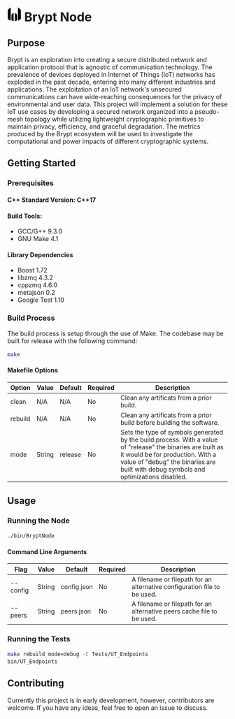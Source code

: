# <img src="images/brypt-logo.svg" alt="Brypt Logo" width="32px" height="32px"> Brypt Node

## Purpose
Brypt is an exploration into creating a secure distributed network and application protocol that is agnostic of communication technology. The prevalence of devices deployed in Internet of Things (IoT) networks has exploded in the past decade, entering into many different industries and applications. The exploitation of an IoT network's unsecured communications can have wide-reaching consequences for the privacy of environmental and user data. This project will implement a solution for these IoT use cases by developing a secured network organized into a pseudo-mesh topology while utilizing lightweight cryptographic primitives to maintain privacy, efficiency, and graceful degradation. The metrics produced by the Brypt ecosystem will be used to investigate the computational and power impacts of different cryptographic systems.

## Getting Started
### Prerequisites
#### C++ Standard Version: C++17
#### Build Tools:
- GCC/G++ 9.3.0
- GNU Make 4.1
#### Library Dependencies
- Boost 1.72
- libzmq 4.3.2
- cppzmq 4.6.0
- metajson 0.2
- Google Test 1.10
  
### Build Process
The build process is setup through the use of Make. The codebase may be built for release with the following command:
```bash
make
```
#### Makefile Options
| Option | Value | Default | Required | Description |
|-----------|-----------|-----------|-----------|-----------|
| clean | N/A | N/A | No | Clean any artificats from a prior build. |
| rebuild | N/A | N/A | No | Clean any artificats from a prior build before building the software. |
| mode | String | release | No | Sets the type of symbols generated by the build process. With a value of "release" the binaries are built as it would be for production. With a value of "debug" the binaries are built with debug symbols and optimizations disabled. |

## Usage
### Running the Node
```bash
./bin/BryptNode
```
#### Command Line Arguments
| Flag | Value | Default | Required | Description |
|-----------|-----------|-----------|-----------|-----------|
| --config | String | config.json | No | A filename or filepath for an alternative configuration file to be used. |
| --peers | String | peers.json | No | A filename or filepath for an alternative peers cache file to be used. |
### Running the Tests
```bash
make rebuild mode=debug -C Tests/UT_Endpoints
bin/UT_Endpoints
```

## Contributing
Currently this project is in early development, however, contributors are welcome. If you have any ideas, feel free to open an issue to discuss.
